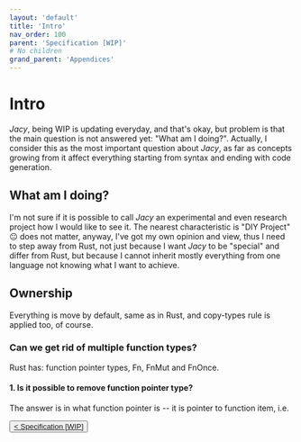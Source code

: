```yaml
---
layout: 'default'
title: 'Intro'
nav_order: 100
parent: 'Specification [WIP]'
# No children
grand_parent: 'Appendices'
---
```


# Intro

*Jacy*, being WIP is updating everyday, and that's okay, but problem is that the main question is not answered yet: "What am I doing?".
Actually, I consider this as the most important question about *Jacy*, as far as concepts growing from it affect everything starting from syntax and ending with code generation.

## What am I doing?

I'm not sure if it is possible to call *Jacy* an experimental and even research project how I would like to see it.
The nearest characteristic is "DIY Project" 😐
does not matter, anyway, I've got my own opinion and view, thus I need to step away from Rust, not just because I want *Jacy* to be "special" and differ from Rust, but because I cannot inherit mostly everything from one language not knowing what I want to achieve.

## Ownership

Everything is move by default, same as in Rust, and copy-types rule is applied too, of course.

### Can we get rid of multiple function types?

Rust has: function pointer types, <span class="inline-code highlight-jc hljs">Fn</span>, <span class="inline-code highlight-jc hljs">FnMut</span> and <span class="inline-code highlight-jc hljs">FnOnce</span>.

#### 1. Is it possible to remove function pointer type?

The answer is in what function pointer is -- it is pointer to function item, i.e.
<div class="nav-btn-block">
    <button class="nav-btn left">
    <a class="link" href="/Jacy-Dev-Book/appendices/spec/index">< Specification [WIP]</a>
</button>

    
</div>
